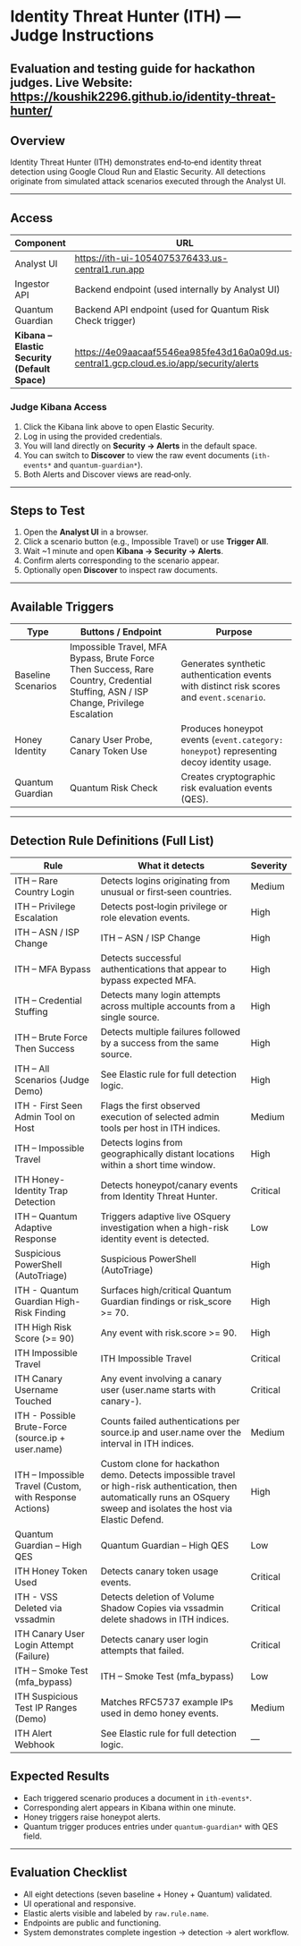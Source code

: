 # Identity Threat Hunter (ITH) — Judge Instructions

Evaluation and testing guide for hackathon judges.
Live Website: https://koushik2296.github.io/identity-threat-hunter/
---

## Overview

Identity Threat Hunter (ITH) demonstrates end‑to‑end identity threat detection using Google Cloud Run and Elastic Security.
All detections originate from simulated attack scenarios executed through the Analyst UI.

---

## Access

| Component | URL | Credentials |
|------------|-----|-------------|
| Analyst UI | https://ith-ui-1054075376433.us-central1.run.app | — |
| Ingestor API | Backend endpoint (used internally by Analyst UI) | — |
| Quantum Guardian | Backend API endpoint (used for Quantum Risk Check trigger) | — |
| **Kibana – Elastic Security (Default Space)** | https://4e09aacaaf5546ea985fe43d16a0a09d.us-central1.gcp.cloud.es.io/app/security/alerts | **Username:** `ith_judge`  •  **Password:** `Hackathon2025` |

### Judge Kibana Access
1. Click the Kibana link above to open Elastic Security.
2. Log in using the provided credentials.
3. You will land directly on **Security → Alerts** in the default space.
4. You can switch to **Discover** to view the raw event documents (`ith-events*` and `quantum-guardian*`).
5. Both Alerts and Discover views are read‑only.

---

## Steps to Test

1. Open the **Analyst UI** in a browser.
2. Click a scenario button (e.g., Impossible Travel) or use **Trigger All**.
3. Wait ~1 minute and open **Kibana → Security → Alerts**.
4. Confirm alerts corresponding to the scenario appear.
5. Optionally open **Discover** to inspect raw documents.

---

## Available Triggers

| Type | Buttons / Endpoint | Purpose |
|------|--------------------|----------|
| Baseline Scenarios | Impossible Travel, MFA Bypass, Brute Force Then Success, Rare Country, Credential Stuffing, ASN / ISP Change, Privilege Escalation | Generates synthetic authentication events with distinct risk scores and `event.scenario`. |
| Honey Identity | Canary User Probe, Canary Token Use | Produces honeypot events (`event.category: honeypot`) representing decoy identity usage. |
| Quantum Guardian | Quantum Risk Check | Creates cryptographic risk evaluation events (QES). |

---



## Detection Rule Definitions (Full List)

| Rule | What it detects | Severity |
|---|---|---|
| ITH – Rare Country Login | Detects logins originating from unusual or first‑seen countries. | Medium |
| ITH – Privilege Escalation | Detects post‑login privilege or role elevation events. | High |
| ITH – ASN / ISP Change | ITH – ASN / ISP Change | High |
| ITH – MFA Bypass | Detects successful authentications that appear to bypass expected MFA. | High |
| ITH – Credential Stuffing | Detects many login attempts across multiple accounts from a single source. | High |
| ITH – Brute Force Then Success | Detects multiple failures followed by a success from the same source. | High |
| ITH – All Scenarios (Judge Demo) | See Elastic rule for full detection logic. | High |
| ITH - First Seen Admin Tool on Host | Flags the first observed execution of selected admin tools per host in ITH indices. | Medium |
| ITH – Impossible Travel | Detects logins from geographically distant locations within a short time window. | High |
| ITH Honey-Identity Trap Detection | Detects honeypot/canary events from Identity Threat Hunter. | Critical |
| ITH – Quantum Adaptive Response | Triggers adaptive live OSquery investigation when a high-risk identity event is detected. | Low |
| Suspicious PowerShell (AutoTriage) | Suspicious PowerShell (AutoTriage) | High |
| ITH - Quantum Guardian High-Risk Finding | Surfaces high/critical Quantum Guardian findings or risk_score >= 70. | High |
| ITH High Risk Score (>= 90) | Any event with risk.score >= 90. | High |
| ITH Impossible Travel | ITH Impossible Travel | Critical |
| ITH Canary Username Touched | Any event involving a canary user (user.name starts with canary-). | Critical |
| ITH - Possible Brute-Force (source.ip + user.name) | Counts failed authentications per source.ip and user.name over the interval in ITH indices. | Medium |
| ITH – Impossible Travel (Custom, with Response Actions) | Custom clone for hackathon demo. Detects impossible travel or high-risk authentication, then automatically runs an OSquery sweep and isolates the host via Elastic Defend. | High |
| Quantum Guardian – High QES | Quantum Guardian – High QES | Low |
| ITH Honey Token Used | Detects canary token usage events. | Critical |
| ITH - VSS Deleted via vssadmin | Detects deletion of Volume Shadow Copies via vssadmin delete shadows in ITH indices. | Critical |
| ITH Canary User Login Attempt (Failure) | Detects canary user login attempts that failed. | Critical |
| ITH – Smoke Test (mfa_bypass) | ITH – Smoke Test (mfa_bypass) | Low |
| ITH Suspicious Test IP Ranges (Demo) | Matches RFC5737 example IPs used in demo honey events. | Medium |
| ITH Alert Webhook | See Elastic rule for full detection logic. | — |


## Expected Results

- Each triggered scenario produces a document in `ith-events*`.
- Corresponding alert appears in Kibana within one minute.
- Honey triggers raise honeypot alerts.
- Quantum trigger produces entries under `quantum-guardian*` with QES field.

---

## Evaluation Checklist

- All eight detections (seven baseline + Honey + Quantum) validated.
- UI operational and responsive.
- Elastic alerts visible and labeled by `raw.rule.name`.
- Endpoints are public and functioning.
- System demonstrates complete ingestion → detection → alert workflow.
